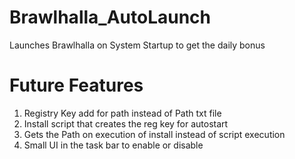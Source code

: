 # Brawlhalla_AutoLaunch
Launches Brawlhalla on System Startup to get the daily bonus

# Future Features
1. Registry Key add for path instead of Path txt file
2. Install script that creates the reg key for autostart
3. Gets the Path on execution of install instead of script execution
4. Small UI in the task bar to enable or disable
